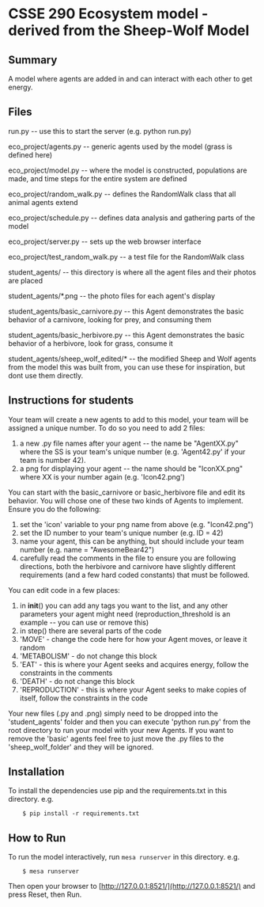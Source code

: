 # CSSE 290 Ecosystem model - derived from the Sheep-Wolf Model

## Summary

A model where agents are added in and can interact with each other to get energy. 

## Files
run.py -- use this to start the server (e.g. python run.py)

eco_project/agents.py -- generic agents used by the model (grass is defined here) 

eco_project/model.py -- where the model is constructed, populations are made, and time steps for the entire system are defined

eco_project/random_walk.py -- defines the RandomWalk class that all animal agents extend

eco_project/schedule.py -- defines data analysis and gathering parts of the model

eco_project/server.py -- sets up the web browser interface

eco_project/test_random_walk.py -- a test file for the RandomWalk class

student_agents/ -- this directory is where all the agent files and their photos are placed

student_agents/*.png -- the photo files for each agent's display 

student_agents/basic_carnivore.py -- this Agent demonstrates the basic behavior of a carnivore, looking for prey, and consuming them

student_agents/basic_herbivore.py -- this Agent demonstrates the basic behavior of a herbivore, look for grass, consume it

student_agents/sheep_wolf_edited/* -- the modified Sheep and Wolf agents from the model this was built from, you can use these for inspiration, but dont use them directly.

## Instructions for students
Your team will create a new agents to add to this model, your team will be assigned a unique number. To do so you need to add 2 files:

1. a new .py file names after your agent -- the name be "AgentXX.py" where the SS is your team's unique number (e.g. 'Agent42.py' if your team is number 42).
2. a png for displaying your agent -- the name should be "IconXX.png" where XX is your number again (e.g. 'Icon42.png')

You can start with the basic_carnivore or basic_herbivore file and edit its behavior. You will chose one of these two kinds of Agents
to implement. Ensure you do the following:

1. set the 'icon' variable to your png name from above (e.g. "Icon42.png")
2. set the ID number to your team's unique number (e.g. ID = 42)
3. name your agent, this can be anything, but should include your team number (e.g. name = "AwesomeBear42")
4. carefully read the comments in the file to ensure you are following directions, both the herbivore and carnivore have slightly different requirements (and a few hard coded constants) that must be followed. 

You can edit code in a few places:
1. in __init__() you can add any tags you want to the list, and any other parameters your agent might need (reproduction_threshold is an example -- you can use or remove this)
2. in step() there are several parts of the code
  1. 'MOVE' - change the code here for how your Agent moves, or leave it random
  2. 'METABOLISM' - do not change this block
  3. 'EAT' - this is where your Agent seeks and acquires energy, follow the constraints in the comments
  4. 'DEATH' - do not change this block
  5. 'REPRODUCTION' - this is where your Agent seeks to make copies of itself, follow the constraints in the code

Your new files (.py and .png) simply need to be dropped into the 'student_agents' folder and then you can execute 'python run.py' from the root directory to run your model with your new Agents. If you want to remove the 'basic' agents feel free to just move the .py files to the 'sheep_wolf_folder' and they will be ignored.

## Installation

To install the dependencies use pip and the requirements.txt in this directory. e.g.

```
    $ pip install -r requirements.txt
```

## How to Run

To run the model interactively, run ``mesa runserver`` in this directory. e.g.

```
    $ mesa runserver
```

Then open your browser to [http://127.0.0.1:8521/](http://127.0.0.1:8521/) and press Reset, then Run.

